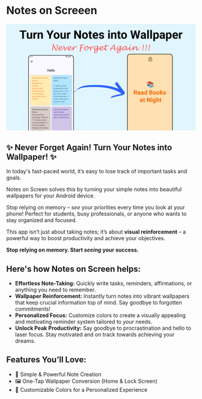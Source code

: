 # Notes on Screeen
![notes on screen](./img/screenshots_Cover.png)

## ✨ **Never Forget Again! Turn Your Notes into Wallpaper!** ✨

In today's fast-paced world, it’s easy to lose track of important tasks and goals. 

Notes on Screen solves this by turning your simple notes into beautiful wallpapers for your Android device. 

Stop relying on memory – *see* your priorities every time you look at your phone! Perfect for students, busy professionals, or anyone who wants to stay organized and focused.

This app isn’t just about taking notes; it’s about **visual reinforcement** – a powerful way to boost productivity and achieve your objectives.

**Stop relying on memory. Start *seeing* your success.**


## **Here's how Notes on Screen helps:**

*   **Effortless Note-Taking:** Quickly write tasks, reminders, affirmations, or anything you need to remember.
*   **Wallpaper Reinforcement:** Instantly turn notes into vibrant wallpapers that keep crucial information top of mind.  Say goodbye to forgotten commitments!
*   **Personalized Focus:** Customize colors to create a visually appealing and motivating reminder system tailored to *your* needs.
*   **Unlock Peak Productivity:** Say goodbye to procrastination and hello to laser focus.  Stay motivated and on track towards achieving your dreams.

## **Features You’ll Love:**

*   📝 Simple & Powerful Note Creation
*   🖼️ One-Tap Wallpaper Conversion (Home & Lock Screen)
*   🎨 Customizable Colors for a Personalized Experience
